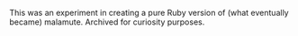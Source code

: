 This was an experiment in creating a pure Ruby version of (what eventually became) malamute. Archived for curiosity purposes.
